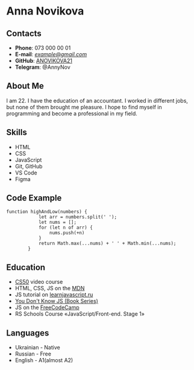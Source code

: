 # **Anna Novikova**
## **Contacts** ##
* **Phone**: 073 000 00 01
* **E-mail**: *example@gmail.com*
* **GitHub**: [ANOVIKOVA21](https://github.com/ANOVIKOVA21)
* **Telegram**: @AnnyNov
## **About Me** ##
I am 22. I have the education of an accountant. I worked in different jobs, but none of them brought me pleasure. I hope to find myself in programming and become a professional in my field.
## **Skills** ##
* HTML
* CSS
* JavaScript
* Git, GitHub
* VS Code
* Figma
## **Code Example** ##
```
function highAndLow(numbers) {
            let arr = numbers.split(' ');
            let nums = [];
            for (let n of arr) {
                nums.push(+n)
            }
            return Math.max(...nums) + ' ' + Math.min(...nums);
        }
```
## **Education** ## 
* [CS50](https://www.youtube.com/playlist?list=PLawfWYMUziZqyUL5QDLVbe3j5BKWj42E5) video course
* HTML, CSS, JS on the [MDN](https://developer.mozilla.org/en-US/docs/Learn/Front-end_web_developer)
* JS tutorial on [learnjavascript.ru](https://learn.javascript.ru/)
* [You Don't Know JS (Book Series)](https://github.com/azat-io/you-dont-know-js-ru)
* JS on the [FreeCodeCamp](https://www.freecodecamp.org/learn)
* RS Schools Course «JavaScript/Front-end. Stage 1»
## **Languages** ## 
* Ukrainian - Native
* Russian - Free
* English - A1(almost A2)